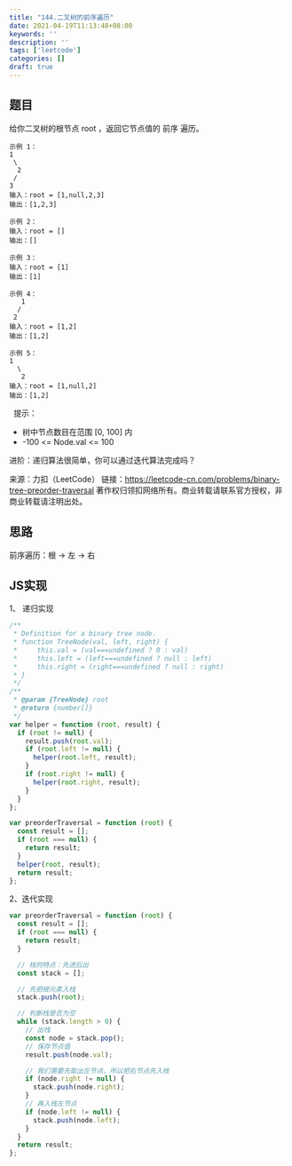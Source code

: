 ```yaml
---
title: "144.二叉树的前序遍历"
date: 2021-04-19T11:13:48+08:00
keywords: ''
description: ''
tags: ['leetcode']
categories: []
draft: true
---
```


## 题目

给你二叉树的根节点 root ，返回它节点值的 前序 遍历。

```
示例 1：
1
 \
  2
 /
3 
输入：root = [1,null,2,3]
输出：[1,2,3]

示例 2：
输入：root = []
输出：[]

示例 3：
输入：root = [1]
输出：[1]

示例 4：
   1
  /
 2 
输入：root = [1,2]
输出：[1,2]

示例 5：
1 
  \
   2
输入：root = [1,null,2]
输出：[1,2]
```
 
提示：

- 树中节点数目在范围 [0, 100] 内
- -100 <= Node.val <= 100
 

进阶：递归算法很简单，你可以通过迭代算法完成吗？

来源：力扣（LeetCode）
链接：https://leetcode-cn.com/problems/binary-tree-preorder-traversal
著作权归领扣网络所有。商业转载请联系官方授权，非商业转载请注明出处。

## 思路 

前序遍历：根 -> 左 -> 右

## JS实现

1、 递归实现

```javascript
/**
 * Definition for a binary tree node.
 * function TreeNode(val, left, right) {
 *     this.val = (val===undefined ? 0 : val)
 *     this.left = (left===undefined ? null : left)
 *     this.right = (right===undefined ? null : right)
 * }
 */
/**
 * @param {TreeNode} root
 * @return {number[]}
 */
var helper = function (root, result) {
  if (root != null) {
    result.push(root.val);
    if (root.left != null) {
      helper(root.left, result);
    }
    if (root.right != null) {
      helper(root.right, result);
    }
  }
};

var preorderTraversal = function (root) {
  const result = [];
  if (root === null) {
    return result;
  }
  helper(root, result);
  return result;
};
```

2、迭代实现

```javascript
var preorderTraversal = function (root) {
  const result = [];
  if (root === null) {
    return result;
  }

  // 栈的特点：先进后出
  const stack = [];

  // 先把根元素入栈
  stack.push(root);

  // 判断栈是否为空
  while (stack.length > 0) {
    // 出栈
    const node = stack.pop();
    // 保存节点值
    result.push(node.val);

    // 我们需要先取出左节点，所以把右节点先入栈
    if (node.right != null) {
      stack.push(node.right);
    }
    // 再入栈左节点
    if (node.left != null) {
      stack.push(node.left);
    }
  }
  return result;
};
```
